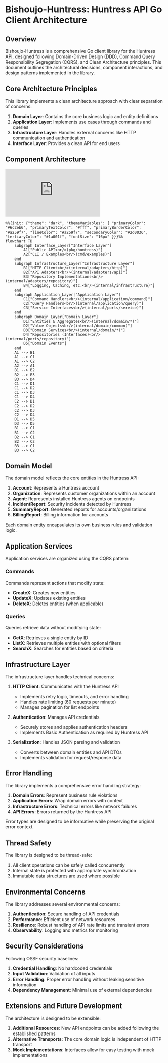 # Bishoujo-Huntress: Huntress API Go Client Architecture

## Overview

Bishoujo-Huntress is a comprehensive Go client library for the Huntress API, designed following Domain-Driven Design (DDD), Command Query Responsibility Segregation (CQRS), and Clean Architecture principles. This document outlines the architectural decisions, component interactions, and design patterns implemented in the library.

## Core Architecture Principles

This library implements a clean architecture approach with clear separation of concerns:

1. **Domain Layer**: Contains the core business logic and entity definitions
2. **Application Layer**: Implements use cases through commands and queries
3. **Infrastructure Layer**: Handles external concerns like HTTP communication and authentication
4. **Interface Layer**: Provides a clean API for end users

## Component Architecture
![architecture](https://raw.githubusercontent.com/greysquirr3l/bishoujo-huntress/main/docs/img/architecture.mmd)

```mermaid
%%{init: {"theme": "dark", "themeVariables": { "primaryColor": "#6c2eb6", "primaryTextColor": "#fff", "primaryBorderColor": "#a259f7", "lineColor": "#a259f7", "secondaryColor": "#2d0036", "tertiaryColor": "#1a001f", "fontSize": "16px" }}}%%
flowchart TD
    subgraph Interface_Layer["Interface Layer"]
        A1["Public API<br/>(pkg/huntress)"]
        A2["CLI / Examples<br/>(cmd/examples)"]
    end
    subgraph Infrastructure_Layer["Infrastructure Layer"]
        B1["HTTP Client<br/>(internal/adapters/http)"]
        B2["API Adapters<br/>(internal/adapters/api)"]
        B3["Repository Implementations<br/>(internal/adapters/repository)"]
        B4["Logging, Caching, etc.<br/>(internal/infrastructure)"]
    end
    subgraph Application_Layer["Application Layer"]
        C1["Command Handlers<br/>(internal/application/command)"]
        C2["Query Handlers<br/>(internal/application/query)"]
        C3["Service Interfaces<br/>(internal/ports/service)"]
    end
    subgraph Domain_Layer["Domain Layer"]
        D1["Entities & Aggregates<br/>(internal/domain/*)"]
        D2["Value Objects<br/>(internal/domain/common)"]
        D3["Domain Services<br/>(internal/domain/*)"]
        D4["Repositories (Interfaces)<br/>(internal/ports/repository)"]
        D5["Domain Events"]
    end
    A1 --> B1
    A1 --> C1
    A1 --> C2
    A2 --> A1
    B1 --> B2
    B2 --> B3
    B3 --> D4
    C1 --> D1
    C1 --> D2
    C1 --> D3
    C1 --> D4
    C2 --> D1
    C2 --> D2
    C2 --> D3
    C2 --> D4
    D1 --> D5
    D3 --> D5
    B1 --> C1
    B1 --> C2
    B2 --> C1
    B2 --> C2
    B3 --> C1
    B3 --> C2
```

## Domain Model

The domain model reflects the core entities in the Huntress API:

1. **Account**: Represents a Huntress account
2. **Organization**: Represents customer organizations within an account
3. **Agent**: Represents installed Huntress agents on endpoints
4. **IncidentReport**: Security incidents detected by Huntress
5. **SummaryReport**: Generated reports for accounts/organizations
6. **BillingReport**: Billing information for accounts

Each domain entity encapsulates its own business rules and validation logic.

## Application Services

Application services are organized using the CQRS pattern:

### Commands

Commands represent actions that modify state:

- **CreateX**: Creates new entities
- **UpdateX**: Updates existing entities
- **DeleteX**: Deletes entities (when applicable)

### Queries

Queries retrieve data without modifying state:

- **GetX**: Retrieves a single entity by ID
- **ListX**: Retrieves multiple entities with optional filters
- **SearchX**: Searches for entities based on criteria

## Infrastructure Layer

The infrastructure layer handles technical concerns:

1. **HTTP Client**: Communicates with the Huntress API
   - Implements retry logic, timeouts, and error handling
   - Handles rate limiting (60 requests per minute)
   - Manages pagination for list endpoints

2. **Authentication**: Manages API credentials
   - Securely stores and applies authentication headers
   - Implements Basic Authentication as required by Huntress API

3. **Serialization**: Handles JSON parsing and validation
   - Converts between domain entities and API DTOs
   - Implements validation for request/response data

## Error Handling

The library implements a comprehensive error handling strategy:

1. **Domain Errors**: Represent business rule violations
2. **Application Errors**: Wrap domain errors with context
3. **Infrastructure Errors**: Technical errors like network failures
4. **API Errors**: Errors returned by the Huntress API

Error types are designed to be informative while preserving the original error context.

## Thread Safety

The library is designed to be thread-safe:

1. All client operations can be safely called concurrently
2. Internal state is protected with appropriate synchronization
3. Immutable data structures are used where possible

## Environmental Concerns

The library addresses several environmental concerns:

1. **Authentication**: Secure handling of API credentials
2. **Performance**: Efficient use of network resources
3. **Resilience**: Robust handling of API rate limits and transient errors
4. **Observability**: Logging and metrics for monitoring

## Security Considerations

Following OSSF security baselines:

1. **Credential Handling**: No hardcoded credentials
2. **Input Validation**: Validation of all inputs
3. **Error Handling**: Proper error handling without leaking sensitive information
4. **Dependency Management**: Minimal use of external dependencies

## Extensions and Future Development

The architecture is designed to be extensible:

1. **Additional Resources**: New API endpoints can be added following the established patterns
2. **Alternative Transports**: The core domain logic is independent of HTTP transport
3. **Mock Implementations**: Interfaces allow for easy testing with mock implementations
